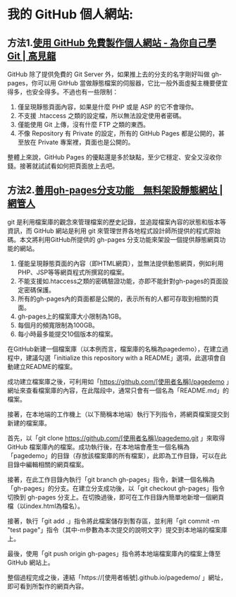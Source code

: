 # 我的 GitHub 個人網站:[](https://easyliugit.github.io)

## 方法1.[使用 GitHub 免費製作個人網站 - 為你自己學 Git | 高見龍](https://gitbook.tw/chapters/github/using-github-pages)

GitHub 除了提供免費的 Git Server 外，如果推上去的分支的名字剛好叫做 gh-pages，你可以用 GitHub 當做靜態檔案的伺服器，它比一般外面虛擬主機要便宜得多，也安全得多。不過也有一些限制：

1. 僅呈現靜態頁面內容，如果是什麼 PHP 或是 ASP 的它不會理你。
2. 不支援 .htaccess 之類的設定檔，所以無法設定使用者密碼。
3. 僅能使用 Git 上傳，沒有什麼 FTP 之類的東西。
4. 不像 Repository 有 Private 的設定，所有的 GitHub Pages 都是公開的，甚至放在 Private 專案裡，頁面也是公開的。

整體上來說，GitHub Pages 的優點還是多於缺點，至少它穩定、安全又沒收你錢。接著就試試看如何把頁面放上去吧。

## 方法2.[善用gh-pages分支功能　無料架設靜態網站 | 網管人](https://www.netadmin.com.tw/netadmin/zh-tw/technology/89C148A5BC09490785753668A11280B8)

git 是利用檔案庫的觀念來管理檔案的歷史記錄，並追蹤檔案內容的狀態和版本等資訊，而 GitHub 網站是利用 git 來管理世界各地程式設計師所提供的程式原始碼。本文將利用GitHub所提供的 gh-pages 分支功能來架設一個提供靜態網頁功能的網站。

1. 僅能呈現靜態頁面的內容（即HTML網頁），並無法提供動態網頁，例如利用PHP、JSP等等網頁程式所撰寫的檔案。
2. 不能支援如.htaccess之類的密碼驗證功能，亦即不能針對gh-pages的頁面設定密碼保護。
3. 所有的gh-pages內的頁面都是公開的，表示所有的人都可存取到相關的頁面。
4. gh-pages上的檔案庫大小限制為1GB。
5. 每個月的頻寬限制為100GB。
6. 每小時最多能提交10個版本的檔案。

在GitHub新建一個檔案庫（以本例而言，檔案庫的名稱為pagedemo），在建立過程中，建議勾選「initialize this repository with a README」選項，此選項會自動建立README的檔案。

成功建立檔案庫之後，可利用如「https://github.com/[使用者名稱]/pagedemo 」網址來查看檔案庫的內容，在此階段中，通常只會有一個名為「README.md」的檔案。

接著，在本地端的工作機上（以下簡稱本地端）執行下列指令，將網頁檔案提交到新建的檔案庫。

首先，以「git clone https://github.com/[使用者名稱]/pagedemo.git 」來取得 GitHub 檔案庫內的檔案。成功執行後，在本地端會產生一個名稱為「pagedemo」的目錄（存放該檔案庫的所有檔案），此即為工作目錄，可以在此目錄中編輯相關的網頁檔案。

接著，在此工作目錄內執行「git branch gh-pages」指令，新建一個名稱為「gh-pages」的分支。在建立分支成功後，以「git checkout gh-pages」指令切換到 gh-pages 分支上。在切換過後，即可在工作目錄內簡單地新增一個網頁檔（以index.html為檔名）。

接著，執行「git add .」指令將此檔案儲存到暫存區，並利用「git commit -m "test page"」指令（其中-m參數為本次提交的說明文字）提交到本地端的檔案庫上。

最後，使用「git push origin gh-pages」指令將本地端檔案庫內的檔案上傳至 GitHub 網站上。

整個過程完成之後，連結「https://[使用者帳號].github.io/pagedemo/ 」網址，即可看到所製作的網頁內容。
